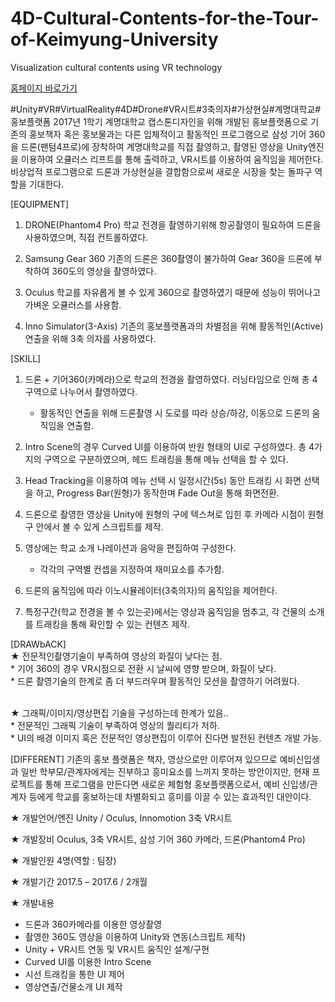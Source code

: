 # 4D-Cultural-Contents-for-the-Tour-of-Keimyung-University
Visualization cultural contents using VR technology

<a href="http://kon9383.godohosting.com/content/project/project_01.php" target="_blank">홈페이지 바로가기</a>

#Unity#VR#VirtualReality#4D#Drone#VR시트#3축의자#가상현실#계명대학교#홍보플랫폼
2017년 1학기 계명대학교 캡스톤디자인을 위해 개발된 홍보플랫폼으로 기존의 홍보책자 혹은 홍보물과는 다른 입체적이고 활동적인 프로그램으로 삼성 기어 360을 드론(팬텀4프로)에 장착하여 계명대학교를 직접 촬영하고, 촬영된 영상을 Unity엔진을 이용하여 오큘러스 리프트를 통해 출력하고, VR시트를 이용하여 움직임을 제어한다. 비상업적 프로그램으로 드론과 가상현실을 결합함으로써 새로운 시장을 찾는 돌파구 역할을 기대한다.

[EQUIPMENT]
1) DRONE(Phantom4 Pro)
    학교 전경을 촬영하기위해 항공촬영이 필요하여 드론을 사용하였으며, 직접 컨트롤하였다.

2) Samsung Gear 360
    기존의 드론은 360촬영이 불가하여 Gear 360을 드론에 부착하여 360도의 영상을 촬영하였다.

3) Oculus
    학교를 자유롭게 볼 수 있게 360으로 촬영하였기 때문에 성능이 뛰어나고 가벼운 오큘러스를 사용함.

4) Inno Simulator(3-Axis)
    기존의 홍보플랫폼과의 차별점을 위해 활동적인(Active) 연출을 위해 3축 의자를 사용하였다.

[SKILL]
1) 드론 + 기어360(카메라)으로 학교의 전경을 촬영하였다. 러닝타임으로 인해 총 4구역으로 나누어서 촬영하였다.
    * 활동적인 연출을 위해 드론촬영 시 도로를 따라 상승/하강, 이동으로 드론의 움직임을 연출함.

2) Intro Scene의 경우 Curved UI를 이용하여 반원 형태의 UI로 구성하였다. 총 4가지의 구역으로 구분하였으며, 헤드 트래킹을 통해 메뉴 선택을 할 수 있다.
3) Head Tracking을 이용하여 메뉴 선택 시 일정시간(5s) 동안 트래킹 시 화면 선택을 하고, Progress Bar(원형)가 동작한며 Fade Out을 통해 화면전환.
4) 드론으로 촬영한 영상을 Unity에 원형의 구에 텍스쳐로 입힌 후 카메라 시점이 원형 구 안에서 볼 수 있게 스크립트를 제작.
5) 영상에는 학교 소개 나레이션과 음악을 편집하여 구성한다.
    * 각각의 구역별 컨셉을 지정하여 재미요소를 추가함.

6) 드론의 움직임에 따라 이노시뮬레이터(3축의자)의 움직임을 제어한다.
7) 특정구간(학교 전경을 볼 수 있는곳)에서는 영상과 움직임을 멈추고, 각 건물의 소개를 트래킹을 통해 확인할 수 있는 컨텐츠 제작.


[DRAWbACK]
<br>★ 전문적인촬영기술이 부족하여 영상의 화질이 낮다는 점.
    <br> * 기어 360의 경우 VR시점으로 전환 시 날씨에 영향 받으며, 화질이 낮다.
    <br> * 드론 촬영기술의 한계로 좀 더 부드러우며 활동적인 모션을 촬영하기 어려웠다.

<br>★ 그래픽/이미지/영상편집 기술을 구성하는데 한계가 있음..
    <br> * 전문적인 그래픽 기술이 부족하여 영상의 퀄리티가 저하.
    <br> * UI의 배경 이미지 혹은 전문적인 영상편집이 이루어 진다면 발전된 컨텐츠 개발 가능.


[DIFFERENT]
기존의 홍보 플랫폼은 책자, 영상으로만 이루어져 있으므로 예비신입생과 일반 학부모/관계자에게는 진부하고 흥미요소를 느끼지 못하는 방안이지만, 현재 프로젝트를 통해 프로그램을 만든다면 새로운 체험형 홍보플랫폼으로서, 예비 신입생/관계자 등에게 학교를 홍보하는데 차별화되고 흥미를 이끌 수 있는 효과적인 대안이다.

★ 개발언어/엔진
Unity / Oculus, Innomotion 3축 VR시트

★ 개발장비
Oculus, 3축 VR시트, 삼성 기어 360 카메라, 드론(Phantom4 Pro)

★ 개발인원
4명(역할 : 팀장)

★ 개발기간
2017.5 – 2017.6 / 2개월

★ 개발내용
<ul>
<li> 드론과 360카메라를 이용한 영상촬영</li>
<li> 촬영한 360도 영상을 이용하여 Unity와 연동(스크립트 제작)</li>
<li> Unity + VR시트 연동 및 VR시트 움직인 설계/구현</li>
<li> Curved UI를 이용한 Intro Scene</li>
<li> 시선 트래킹을 통한 UI 제어</li>
<li> 영상연출/건물소개 UI 제작</li>
</ul>
